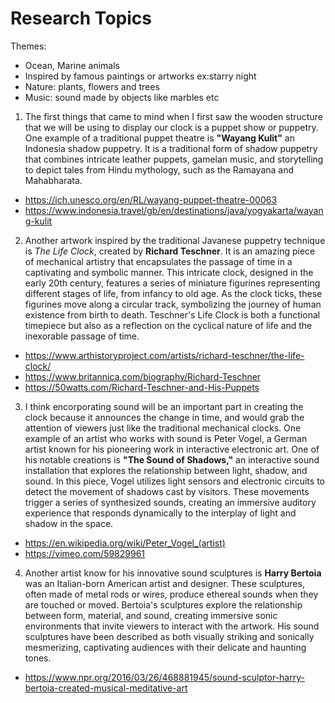 # Research Topics

Themes:
- Ocean, Marine animals
- Inspired by famous paintings or artworks ex:starry night
- Nature: plants, flowers and trees
- Music: sound made by objects like marbles etc

1. The first things that came to mind when I first saw the wooden structure that we will be using to display our clock is a puppet show or puppetry. One example of a traditional puppet theatre is **"Wayang Kulit"** an Indonesia shadow puppetry. It is a traditional form of shadow puppetry that combines intricate leather puppets, gamelan music, and storytelling to depict tales from Hindu mythology, such as the Ramayana and Mahabharata.
- https://ich.unesco.org/en/RL/wayang-puppet-theatre-00063
- https://www.indonesia.travel/gb/en/destinations/java/yogyakarta/wayang-kulit

2. Another artwork inspired by the traditional Javanese puppetry technique is *The Life Clock*, created by **Richard Teschner**. It is an amazing piece of mechanical artistry that encapsulates the passage of time in a captivating and symbolic manner. This intricate clock, designed in the early 20th century, features a series of miniature figurines representing different stages of life, from infancy to old age. As the clock ticks, these figurines move along a circular track, symbolizing the journey of human existence from birth to death. Teschner's Life Clock is both a functional timepiece but also as a reflection on the cyclical nature of life and the inexorable passage of time.
- https://www.arthistoryproject.com/artists/richard-teschner/the-life-clock/
- https://www.britannica.com/biography/Richard-Teschner
- https://50watts.com/Richard-Teschner-and-His-Puppets
  

3. I think encorporating sound will be an important part in creating the clock because it announces the change in time, and would grab the attention of viewers just like the traditional mechanical clocks. One example of an artist who works with sound is Peter Vogel, a German artist known for his pioneering work in interactive electronic art. One of his notable creations is **"The Sound of Shadows,"** an interactive sound installation that explores the relationship between light, shadow, and sound. In this piece, Vogel utilizes light sensors and electronic circuits to detect the movement of shadows cast by visitors. These movements trigger a series of synthesized sounds, creating an immersive auditory experience that responds dynamically to the interplay of light and shadow in the space.
- https://en.wikipedia.org/wiki/Peter_Vogel_(artist)
- https://vimeo.com/59829961    

4. Another artist know for his innovative sound sculptures is **Harry Bertoia** was an Italian-born American artist and designer. These sculptures, often made of metal rods or wires, produce ethereal sounds when they are touched or moved. Bertoia's sculptures explore the relationship between form, material, and sound, creating immersive sonic environments that invite viewers to interact with the artwork. His sound sculptures have been described as both visually striking and sonically mesmerizing, captivating audiences with their delicate and haunting tones.
- https://www.npr.org/2016/03/26/468881945/sound-sculptor-harry-bertoia-created-musical-meditative-art
